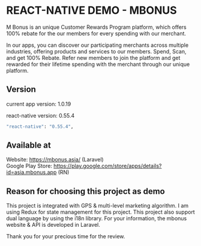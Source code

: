 # REACT-NATIVE DEMO - MBONUS

M Bonus is an unique Customer Rewards Program platform, which offers 100% rebate for the our members for every spending with our merchant.

In our apps, you can discover our participating merchants across multiple industries, offering products and services to our members. Spend, Scan, and get 100% Rebate. Refer new members to join the platform and get rewarded for their lifetime spending with the merchant through our unique platform.

## Version

current app version: 1.0.19<br />

react-native version: 0.55.4<br />
```bash
"react-native": "0.55.4",
```

## Available at

Website: https://mbonus.asia/ (Laravel)<br />
Google Play Store: https://play.google.com/store/apps/details?id=asia.mbonus.app (RN)<br />

## Reason for choosing this project as demo
This project is integrated with GPS & multi-level marketing algorithm. I am using Redux for state management for this project. This project also support dual language by using the i18n library.
For your information, the mbonus website & API is developed in Laravel.

Thank you for your precious time for the review.

